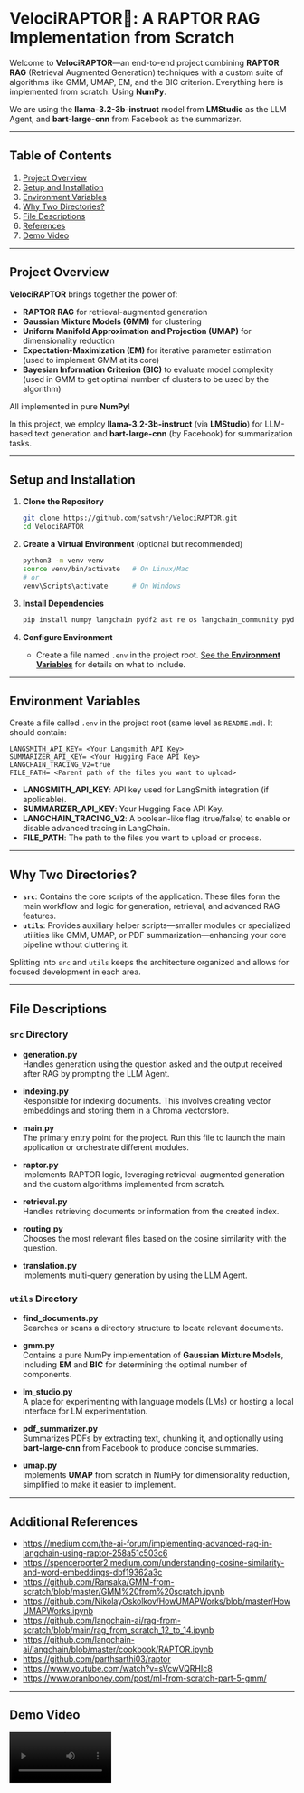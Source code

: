 # VelociRAPTOR🦖: A RAPTOR RAG Implementation from Scratch

Welcome to **VelociRAPTOR**—an end-to-end project combining **RAPTOR RAG** (Retrieval Augmented Generation) techniques with a custom suite of algorithms like GMM, UMAP, EM, and the BIC criterion. Everything here is implemented from scratch. Using **NumPy**.

We are using the **llama-3.2-3b-instruct** model from **LMStudio** as the LLM Agent, and **bart-large-cnn** from Facebook as the summarizer.

---

## Table of Contents

1. [Project Overview](#project-overview)  
2. [Setup and Installation](#setup-and-installation)  
3. [Environment Variables](#environment-variables)  
4. [Why Two Directories?](#why-two-directories)  
5. [File Descriptions](#file-descriptions)
6. [References](#additional-references)
7. [Demo Video](#demo-video)
   
---

## Project Overview

**VelociRAPTOR** brings together the power of:

- **RAPTOR RAG** for retrieval-augmented generation  
- **Gaussian Mixture Models (GMM)** for clustering  
- **Uniform Manifold Approximation and Projection (UMAP)** for dimensionality reduction  
- **Expectation-Maximization (EM)** for iterative parameter estimation (used to implement GMM at its core)  
- **Bayesian Information Criterion (BIC)** to evaluate model complexity (used in GMM to get optimal number of clusters to be used by the algorithm)

All implemented in pure **NumPy**!

In this project, we employ **llama-3.2-3b-instruct** (via **LMStudio**) for LLM-based text generation and **bart-large-cnn** (by Facebook) for summarization tasks.

---

## Setup and Installation

1. **Clone the Repository**  
   ```bash
   git clone https://github.com/satvshr/VelociRAPTOR.git
   cd VelociRAPTOR
   ```

2. **Create a Virtual Environment** (optional but recommended)  
   ```bash
   python3 -m venv venv
   source venv/bin/activate   # On Linux/Mac
   # or
   venv\Scripts\activate      # On Windows
   ```

3. **Install Dependencies**  
   ```bash
   pip install numpy langchain pydf2 ast re os langchain_community pydantic python-dotenv requests
   ```

4. **Configure Environment**  
   - Create a file named `.env` in the project root. [See the **Environment Variables**](#environment-variables) for details on what to include.

---

## Environment Variables

Create a file called `.env` in the project root (same level as `README.md`). It should contain:

```
LANGSMITH_API_KEY= <Your Langsmith API Key>
SUMMARIZER_API_KEY= <Your Hugging Face API Key>
LANGCHAIN_TRACING_V2=true
FILE_PATH= <Parent path of the files you want to upload>
```

- **LANGSMITH_API_KEY**: API key used for LangSmith integration (if applicable).  
- **SUMMARIZER_API_KEY**: Your Hugging Face API Key.  
- **LANGCHAIN_TRACING_V2**: A boolean-like flag (true/false) to enable or disable advanced tracing in LangChain.  
- **FILE_PATH**: The path to the files you want to upload or process.

---

## Why Two Directories?

- **`src`**: Contains the core scripts of the application. These files form the main workflow and logic for generation, retrieval, and advanced RAG features.  
- **`utils`**: Provides auxiliary helper scripts—smaller modules or specialized utilities like GMM, UMAP, or PDF summarization—enhancing your core pipeline without cluttering it.

Splitting into `src` and `utils` keeps the architecture organized and allows for focused development in each area.

---

## File Descriptions

### `src` Directory

- **generation.py**  
  Handles generation using the question asked and the output received after RAG by prompting the LLM Agent.

- **indexing.py**  
  Responsible for indexing documents. This involves creating vector embeddings and storing them in a Chroma vectorstore.

- **main.py**  
  The primary entry point for the project. Run this file to launch the main application or orchestrate different modules.

- **raptor.py**  
  Implements RAPTOR logic, leveraging retrieval-augmented generation and the custom algorithms implemented from scratch.

- **retrieval.py**  
  Handles retrieving documents or information from the created index.

- **routing.py**  
  Chooses the most relevant files based on the cosine similarity with the question.

- **translation.py**  
  Implements multi-query generation by using the LLM Agent.

### `utils` Directory

- **find_documents.py**  
  Searches or scans a directory structure to locate relevant documents.

- **gmm.py**  
  Contains a pure NumPy implementation of **Gaussian Mixture Models**, including **EM** and **BIC** for determining the optimal number of components.

- **lm_studio.py**  
  A place for experimenting with language models (LMs) or hosting a local interface for LM experimentation.

- **pdf_summarizer.py**  
  Summarizes PDFs by extracting text, chunking it, and optionally using **bart-large-cnn** from Facebook to produce concise summaries.

- **umap.py**  
  Implements **UMAP** from scratch in NumPy for dimensionality reduction, simplified to make it easier to implement.
  
---

## Additional References
- https://medium.com/the-ai-forum/implementing-advanced-rag-in-langchain-using-raptor-258a51c503c6
- https://spencerporter2.medium.com/understanding-cosine-similarity-and-word-embeddings-dbf19362a3c
- https://github.com/Ransaka/GMM-from-scratch/blob/master/GMM%20from%20scratch.ipynb
- https://github.com/NikolayOskolkov/HowUMAPWorks/blob/master/HowUMAPWorks.ipynb
- https://github.com/langchain-ai/rag-from-scratch/blob/main/rag_from_scratch_12_to_14.ipynb
- https://github.com/langchain-ai/langchain/blob/master/cookbook/RAPTOR.ipynb
- https://github.com/parthsarthi03/raptor
- https://www.youtube.com/watch?v=sVcwVQRHIc8
- https://www.oranlooney.com/post/ml-from-scratch-part-5-gmm/
  
---

## Demo Video
<video src='https://github.com/user-attachments/assets/549abeea-9be2-4720-b945-914cc7248a2d' width=180/>

---
